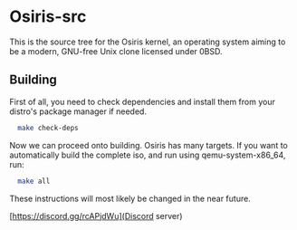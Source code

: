 
# Osiris-src

This is the source tree for the Osiris kernel, an operating system aiming to be a modern, GNU-free Unix clone licensed under 0BSD.


## Building

First of all, you need to check dependencies and install them from your distro's package manager if needed.

```bash
  make check-deps
```

Now we can proceed onto building. Osiris has many targets. If you want to automatically build the complete iso, and run using qemu-system-x86_64, run:
```bash
  make all
```  
These instructions will most likely be changed in the near future.

[https://discord.gg/rcAPjdWu](Discord server)
